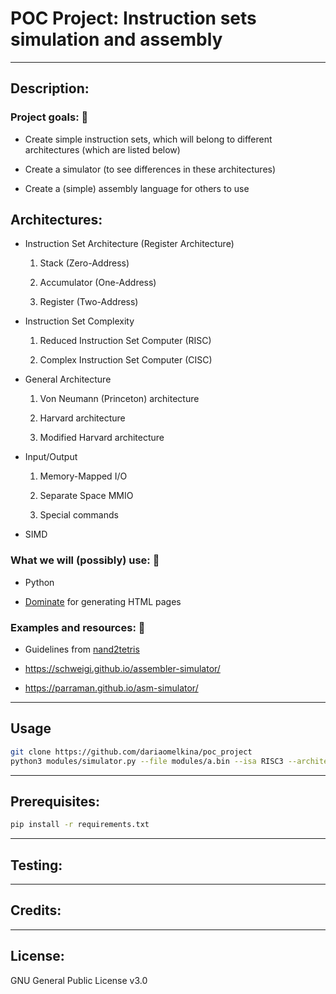 # POC Project: Instruction sets simulation and assembly

---

## Description:

### Project goals: :cherry_blossom:

* Create simple instruction sets, which will belong to different architectures
(which are listed below)

* Create a simulator (to see differences in these architectures)

* Create a (simple) assembly language for others to use

## Architectures:

* Instruction Set Architecture (Register Architecture)

  1. Stack (Zero-Address)

  2. Accumulator (One-Address)

  3. Register (Two-Address)

* Instruction Set Complexity

  1. Reduced Instruction Set Computer (RISC)
  
  2. Complex Instruction Set Computer (CISC)

* General Architecture

  1. Von Neumann (Princeton) architecture

  2. Harvard architecture
  
  3. Modified Harvard architecture

* Input/Output

  1. Memory-Mapped I/O
  
  2. Separate Space MMIO
  
  3. Special commands

+ SIMD


### What we will (possibly) use: :maple_leaf:

* Python

* [Dominate](https://github.com/Knio/dominate) for generating HTML pages

### Examples and resources: :fallen_leaf:

* Guidelines from [nand2tetris](http://f.javier.io/rep/books/The%20Elements%20of%20Computing%20Systems.pdf)

* https://schweigi.github.io/assembler-simulator/

* https://parraman.github.io/asm-simulator/

---

## Usage

```bash
git clone https://github.com/dariaomelkina/poc_project
python3 modules/simulator.py --file modules/a.bin --isa RISC3 --architecture Harvard
```

---

## Prerequisites:

```bash
pip install -r requirements.txt
```
---

## Testing:

---

## Credits:

---

## License:

GNU General Public License v3.0